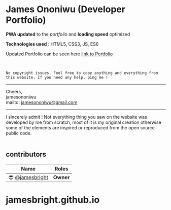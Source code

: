 # James Ononiwu (Developer Portfolio)


**PWA updated** to the *portfolio* and **loading speed** optimized 

**Technologies used** : HTML5, CSS3, JS, ES6

Updated Portfolio can be seen here 
  [link to Portfolio](https://portfolio.jamesoft.tech)
<br />

<br />

`No copyright issues.
Feel free to copy anything and everything from this website.
If you need any help, ping me !`
________________________________________________________________________________________

Cheers, <br>
jamesononiwu<br>
mailto: jamesononiwu@gmail.com
________________________________________________________________________________________

I sincerely admit ! Not everything thing you saw on the website was developed by me from
scratch, most of it is my original creation otherwise some of the elements are inspired
or reproduced from the open source public code.
<br /><br />
## **contributors** 

Name  | Roles
------------ | -------------
:sunglasses: [@jamesbright](https://github.com/jamesbright) | **Owner**
# jamesbright.github.io

